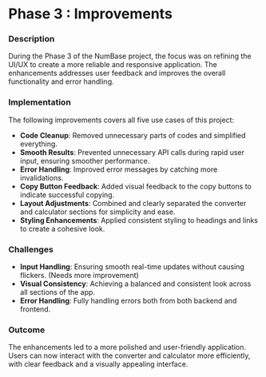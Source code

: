 # Phase 3 : Improvements

### Description

During the Phase 3 of the NumBase project, the focus was on refining the UI/UX to create a more reliable and responsive application. The enhancements addresses user feedback and improves the overall functionality and error handling.

### Implementation

The following improvements covers all five use cases of this project:

- **Code Cleanup**: Removed unnecessary parts of codes and simplified everything.
- **Smooth Results**: Prevented unnecessary API calls during rapid user input, ensuring smoother performance.
- **Error Handling**: Improved error messages by catching more invalidations.
- **Copy Button Feedback**: Added visual feedback to the copy buttons to indicate successful copying.
- **Layout Adjustments**: Combined and clearly separated the converter and calculator sections for simplicity and ease.
- **Styling Enhancements**: Applied consistent styling to headings and links to create a cohesive look.

  
### Challenges

- **Input Handling**: Ensuring smooth real-time updates without causing flickers. (Needs more improvement)
- **Visual Consistency**: Achieving a balanced and consistent look across all sections of the app.
- **Error Handling**: Fully handling errors both from both backend and frontend.


### Outcome

The enhancements led to a more polished and user-friendly application. Users can now interact with the converter and calculator more efficiently, with clear feedback and a visually appealing interface.



